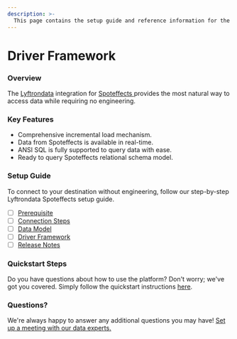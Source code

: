 ```yaml
---
description: >-
  This page contains the setup guide and reference information for the Spoteffects source connector.
---
```


# Driver Framework

### Overview

The [Lyftrondata](https://www.lyftrondata.com/) integration for [Spoteffects](https://www.lyftrondata.com/integration/spoteffects/)[ ](https://www.lyftrondata.com/integration/spoteffects/)provides the most natural way to access data while requiring no engineering.

### Key Features

* Comprehensive incremental load mechanism.
* Data from Spoteffects is available in real-time.&#x20;
* ANSI SQL is fully supported to query data with ease.
* Ready to query Spoteffects relational schema model.

### Setup Guide

To connect to your destination without engineering, follow our step-by-step Lyftrondata Spoteffects setup guide.

* [ ] [Prerequisite](../../marketing-analytics/spoteffects/prerequisite.md)
* [ ] [Connection Steps](../../marketing-analytics/spoteffects/connection-steps.md)
* [ ] [Data Model](../../marketing-analytics/spoteffects/data-model/)
* [ ] [Driver Framework](../../marketing-analytics/spoteffects/driver-framework/)
* [ ] [Release Notes](../../marketing-analytics/spoteffects/release-notes.md)

### Quickstart Steps

Do you have questions about how to use the platform? Don't worry; we've got you covered. Simply follow the quickstart instructions [here](../../../quickstart-steps.md).

### Questions? <a href="#questions" id="questions"></a>

We're always happy to answer any additional questions you may have! [Set up a meeting with our data experts.](https://www.lyftrondata.com/book-a-meeting/)


